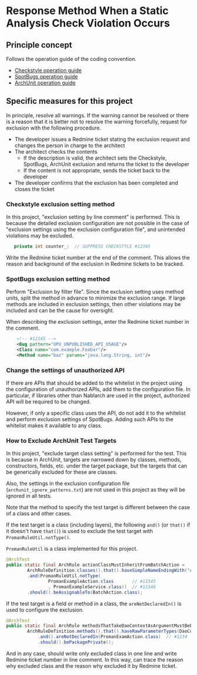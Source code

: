 # Response Method When a Static Analysis Check Violation Occurs

## Principle concept

Follows the operation guide of the coding convention.

- [Checkstyle operation guide](../../PGUT_Phase/proman-style-guide/java/staticanalysis/checkstyle/docs/Ops-Rule.md)
- [SpotBugs operation guide](../../PGUT_Phase/proman-style-guide/java/staticanalysis/spotbugs/docs/Ops-Rule.md)
- [ArchUnit operation guide](../../PGUT_Phase/proman-style-guide/java/staticanalysis/archunit/docs/Ops-Rule.md)

## Specific measures for this project

In principle, resolve all warnings. 
If the warning cannot be resolved or there is a reason that it is better not to resolve the warning forcefully, 
request for exclusion with the following procedure.

- The developer issues a Redmine ticket stating the exclusion request and changes the person in charge to the architect
- The architect checks the contents
  - If the description is valid, the architect sets the Checkstyle, SpotBugs, ArchUnit exclusion and returns the ticket to the developer
  - If the content is not appropriate, sends the ticket back to the developer
- The developer confirms that the exclusion has been completed and closes the ticket

### Checkstyle exclusion setting method

In this project, "exclusion setting by line comment" is performed. 
This is because the detailed exclusion configuration are not possible in the case of "exclusion settings using the exclusion configuration file",
and unintended violations may be excluded.

``` java
   private int counter_;  // SUPPRESS CHECKSTYLE #12345
```

Write the Redmine ticket number at the end of the comment.
This allows the reason and background of the exclusion in Redmine tickets to be tracked.

### SpotBugs exclusion setting method

Perform "Exclusion by filter file". 
Since the exclusion setting uses method units, split the method in advance to minimize the exclusion range.
If large methods are included in exclusion settings, then other violations may be included and can be the cause for oversight.

When describing the exclusion settings, enter the Redmine ticket number in the comment.

``` xml
    <!-- #12345 -->
    <Bug pattern="UPU_UNPUBLISHED_API_USAGE"/>
    <Class name="com.example.Foobar"/>
    <Method name="baz" params="java.lang.String, int"/>
```

### Change the settings of unauthorized API

If there are APIs that should be added to the whitelist in the project using the configuration of unauthorized APIs, add them to the configuration file.
In particular, if libraries other than Nablarch are used in the project, authorized API will be required to be changed.

However, if only a specific class uses the API, do not add it to the whitelist and perform exclusion settings of SpotBugs. 
Adding such APIs to the whitelist makes it available to any class.

### How to Exclude ArchUnit Test Targets

In this project, "exclude target class setting" is performed for the test.
This is because in ArchUnit, targets are narrowed down by classes, methods, constructors, fields, etc. under the target package, but the targets that can be generically excluded for these are classes.

Also, the settings in the exclusion configuration file (`archunit_ignore_patterns.txt`) are not used in this project as they will be ignored in all tests.

Note that the method to specify the test target is different between the case of a class and other cases.

If the test target is a class (including layers), the following `and()` (or `that()` if it doesn't have `that()`) is used to exclude the test target with `PromanRuleUtil.notType()`.

`PromanRuleUtil` is a class implemented for this project.

``` java
@ArchTest
public static final ArchRule actionClassMustInheritFromBatchAction =
        ArchRuleDefinition.classes().that().haveSimpleNameEndingWith("Action")
        .and(PromanRuleUtil.notType(
                PromanExampleAction.class       // #12345
                , PromanExampleService.class))  // #12346
        .should().beAssignableTo(BatchAction.class);
```

If the test target is a field or method in a class, the `areNotDeclaredIn()` is used to configure the exclusion.

``` java
@ArchTest
public static final ArchRule methodsThatTakeDaoContextAsArgumentMustBePackagePrivate =
        ArchRuleDefinition.methods().that().haveRawParameterTypes(DaoContext.class)
            .and().areNotDeclaredIn(PromanExamAction.class)  // #1234
            .should().bePackagePrivate();
```

And in any case, should write only excluded class in one line and write Redmine ticket number in line comment.
In this way, can trace the reason why excluded class and the reason why excluded it by Redmine ticket.